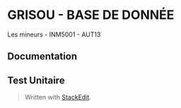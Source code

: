 GRISOU - BASE DE DONNÉE
=======================
Les mineurs - INM5001 - AUT13

Documentation
-------------



Test Unitaire
-------------





> Written with [StackEdit](https://stackedit.io/).